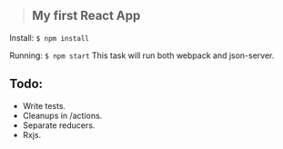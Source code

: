 >## My first React App

Install: 
``
$ npm install
``

Running:
``
$ npm start
``
This task will run both webpack and json-server.

Todo:
------
+ Write tests.
+ Cleanups in /actions.
+ Separate reducers.
+ Rxjs.